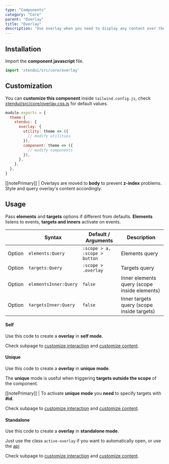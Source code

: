 ```yaml
---
type: "Components"
category: "Core"
parent: "Overlay"
title: "Overlay"
description: "Use overlay when you need to display any content over the main page, comes in different options and factors."
---
```


## Installation

Import the **component javascript** file.

```jsx
import 'xtendui/src/core/overlay'
```

## Customization

You can **customize this component** inside `tailwind.config.js`, check [xtendui/src/core/overlay.css.js](https://github.com/minimit/xtendui/blob/master/src/core/overlay.css.js) for default values.

```jsx
module.exports = {
  theme:{
    xtendui: {
      overlay: {
        utility: theme => ({
          // modify utilities
        }),
        component: theme => ({
          // modify components
        }),
      },
    },
  },
}
```

[[notePrimary]]
| Overlays are moved to **body** to prevent **z-index** problems. Style and query overlay's content accordingly.

## Usage

Pass **elements** and **targets** options if different from defaults. **Elements** listens to events, **targets and inners** activate on events.

<div class="table-scroll">

|                         | Syntax                                    | Default / Arguments                       | Description                   |
| ----------------------- | ----------------------------------------- | ----------------------------- | ----------------------------- |
| Option                  | `elements:Query`                          | `:scope > a, :scope > button`        | Elements query            |
| Option                  | `targets:Query`                          | `:scope > .overlay`        | Targets query            |
| Option                  | `elementsInner:Query`                          | `false`        | Inner elements query (scope inside elements)            |
| Option                  | `targetsInner:Query`                          | `false`        | Inner targets query (scope inside targets)     

</div>

#### Self

Use this code to create a **overlay** in **self mode**.

<demo>
  <demovanilla src="vanilla/components/core/overlay/usage-self">
  </demovanilla>
</demo>

Check subpage to [customize interaction](/components/core/overlay/interaction) and [customize content](/components/core/overlay/content).

#### Unique

Use this code to create a **overlay** in **unique mode**.

The **unique** mode is useful when triggering **targets outside the scope** of the component.

[[notePrimary]]
| To activate **unique mode** you **need** to specify targets with **#id**.

<demo>
  <demovanilla src="vanilla/components/core/overlay/usage-unique">
  </demovanilla>
</demo>

Check subpage to [customize interaction](/components/core/overlay/interaction) and [customize content](/components/core/overlay/content).

#### Standalone

Use this code to create a **overlay** in **standalone mode**.

Just use the class `active-overlay` if you want to automatically open, or use the [api](/components/core/overlay/api)

<demo>
  <div class="gatsby_demo_item toggle" data-iframe="iframe/components/core/overlay/usage-standalone">
  </div>
</demo>

Check subpage to [customize interaction](/components/core/overlay/interaction) and [customize content](/components/core/overlay/content).
